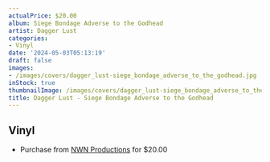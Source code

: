 ```yaml
---
actualPrice: $20.00
album: Siege Bondage Adverse to the Godhead
artist: Dagger Lust
categories:
- Vinyl
date: '2024-05-03T05:13:19'
draft: false
images:
- /images/covers/dagger_lust-siege_bondage_adverse_to_the_godhead.jpg
inStock: true
thumbnailImage: /images/covers/dagger_lust-siege_bondage_adverse_to_the_godhead-thumb.jpg
title: Dagger Lust - Siege Bondage Adverse to the Godhead
---
```


## Vinyl
* Purchase from [NWN Productions](http://shop.nwnprod.com/index.php?route=product/product&path=75&product_id=8391&sort=pd.name&order=ASC) for $20.00
